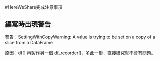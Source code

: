 #HereWeShare完成注意事項

## 編寫時出現警告

警告：SettingWithCopyWarning:  A value is trying to be set on a copy of a slice from a DataFrame

原因：df[] 再製作另一個 df_recorder[]，多此一舉，直接研究就不會有問題。





